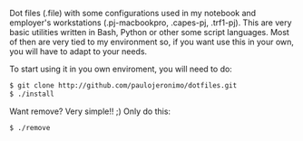 Dot files (.file) with some configurations used in my notebook and employer's workstations (.pj-macbookpro, .capes-pj, .trf1-pj). This are very basic utilities written in Bash, Python or other some script languages. Most of then are very tied to my environment so, if you want use this in your own, you will have to adapt to your needs.

To start using it in you own enviroment, you will need to do:
```bash
$ git clone http://github.com/paulojeronimo/dotfiles.git 
$ ./install
```

Want remove? Very simple!! ;) Only do this:

```bash
$ ./remove
```
